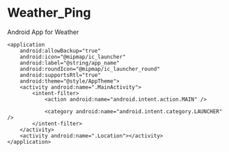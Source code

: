 # Weather_Ping
Android App for Weather 
<?xml version="1.0" encoding="utf-8"?>
<manifest xmlns:android="http://schemas.android.com/apk/res/android"
    package="com.example.wp">

    <application
        android:allowBackup="true"
        android:icon="@mipmap/ic_launcher"
        android:label="@string/app_name"
        android:roundIcon="@mipmap/ic_launcher_round"
        android:supportsRtl="true"
        android:theme="@style/AppTheme">
        <activity android:name=".MainActivity">
            <intent-filter>
                <action android:name="android.intent.action.MAIN" />

                <category android:name="android.intent.category.LAUNCHER" />
            </intent-filter>
        </activity>
        <activity android:name=".Location"></activity>
    </application>

</manifest>
